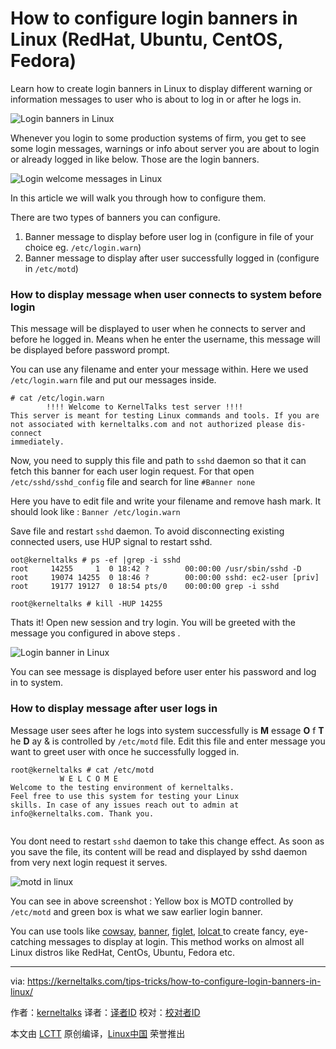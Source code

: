 How to configure login banners in Linux (RedHat, Ubuntu, CentOS, Fedora)
======
Learn how to create login banners in Linux to display different warning or information messages to user who is about to log in or after he logs in.

![Login banners in Linux][1]

Whenever you login to some production systems of firm, you get to see some login messages, warnings or info about server you are about to login or already logged in like below. Those are the login banners.

![Login welcome messages in Linux][2]

In this article we will walk you through how to configure them.

There are two types of banners you can configure.

  1. Banner message to display before user log in (configure in file of your choice eg. `/etc/login.warn`)
  2. Banner message to display after user successfully logged in (configure in `/etc/motd`)



### How to display message when user connects to system before login

This message will be displayed to user when he connects to server and before he logged in. Means when he enter the username, this message will be displayed before password prompt.

You can use any filename and enter your message within. Here we used `/etc/login.warn` file and put our messages inside.

```
# cat /etc/login.warn
        !!!! Welcome to KernelTalks test server !!!!
This server is meant for testing Linux commands and tools. If you are
not associated with kerneltalks.com and not authorized please dis-connect
immediately.
```

Now, you need to supply this file and path to `sshd` daemon so that it can fetch this banner for each user login request. For that open `/etc/sshd/sshd_config` file and search for line `#Banner none`

Here you have to edit file and write your filename and remove hash mark. It should look like : `Banner /etc/login.warn`

Save file and restart `sshd` daemon. To avoid disconnecting existing connected users, use HUP signal to restart sshd.

```
oot@kerneltalks # ps -ef |grep -i sshd
root     14255     1  0 18:42 ?        00:00:00 /usr/sbin/sshd -D
root     19074 14255  0 18:46 ?        00:00:00 sshd: ec2-user [priv]
root     19177 19127  0 18:54 pts/0    00:00:00 grep -i sshd
 
root@kerneltalks # kill -HUP 14255
```

Thats it! Open new session and try login. You will be greeted with the message you configured in above steps .

![Login banner in Linux][3]

You can see message is displayed before user enter his password and log in to system.

### How to display message after user logs in

Message user sees after he logs into system successfully is **M** essage **O** f **T** he **D** ay & is controlled by `/etc/motd` file. Edit this file and enter message you want to greet user with once he successfully logged in.

```
root@kerneltalks # cat /etc/motd
           W E L C O M E
Welcome to the testing environment of kerneltalks.
Feel free to use this system for testing your Linux
skills. In case of any issues reach out to admin at
info@kerneltalks.com. Thank you.
 
```

You dont need to restart `sshd` daemon to take this change effect. As soon as you save the file, its content will be read and displayed by sshd daemon from very next login request it serves.

![motd in linux][4]

You can see in above screenshot : Yellow box is MOTD controlled by `/etc/motd` and green box is what we saw earlier login banner.

You can use tools like [cowsay][5], [banner][6], [figlet][7], [lolcat ][8]to create fancy, eye-catching messages to display at login. This method works on almost all Linux distros like RedHat, CentOs, Ubuntu, Fedora etc.

--------------------------------------------------------------------------------

via: https://kerneltalks.com/tips-tricks/how-to-configure-login-banners-in-linux/

作者：[kerneltalks][a]
译者：[译者ID](https://github.com/译者ID)
校对：[校对者ID](https://github.com/校对者ID)

本文由 [LCTT](https://github.com/LCTT/TranslateProject) 原创编译，[Linux中国](https://linux.cn/) 荣誉推出

[a]:https://kerneltalks.com
[1]:https://c3.kerneltalks.com/wp-content/uploads/2017/11/login-banner-message-in-linux.png
[2]:https://c3.kerneltalks.com/wp-content/uploads/2017/11/Login-message-in-linux.png
[3]:https://c1.kerneltalks.com/wp-content/uploads/2017/11/login-banner.png
[4]:https://c3.kerneltalks.com/wp-content/uploads/2017/11/motd-message-in-linux.png
[5]:https://kerneltalks.com/tips-tricks/cowsay-fun-in-linux-terminal/
[6]:https://kerneltalks.com/howto/create-nice-text-banner-hpux/
[7]:https://kerneltalks.com/tips-tricks/create-beautiful-ascii-text-banners-linux/
[8]:https://kerneltalks.com/linux/lolcat-tool-to-rainbow-color-linux-terminal/
